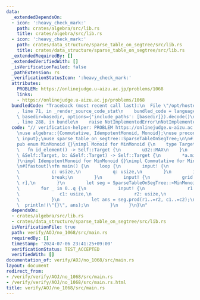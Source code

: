 ```yaml
---
data:
  _extendedDependsOn:
  - icon: ':heavy_check_mark:'
    path: crates/algebra/src/lib.rs
    title: crates/algebra/src/lib.rs
  - icon: ':heavy_check_mark:'
    path: crates/data_structure/sparse_table_on_segtree/src/lib.rs
    title: crates/data_structure/sparse_table_on_segtree/src/lib.rs
  _extendedRequiredBy: []
  _extendedVerifiedWith: []
  _isVerificationFailed: false
  _pathExtension: rs
  _verificationStatusIcon: ':heavy_check_mark:'
  attributes:
    PROBLEM: https://onlinejudge.u-aizu.ac.jp/problems/1068
    links:
    - https://onlinejudge.u-aizu.ac.jp/problems/1068
  bundledCode: "Traceback (most recent call last):\n  File \"/opt/hostedtoolcache/Python/3.10.14/x64/lib/python3.10/site-packages/onlinejudge_verify/documentation/build.py\"\
    , line 71, in _render_source_code_stat\n    bundled_code = language.bundle(stat.path,\
    \ basedir=basedir, options={'include_paths': [basedir]}).decode()\n  File \"/opt/hostedtoolcache/Python/3.10.14/x64/lib/python3.10/site-packages/onlinejudge_verify/languages/rust.py\"\
    , line 288, in bundle\n    raise NotImplementedError\nNotImplementedError\n"
  code: "// verification-helper: PROBLEM https://onlinejudge.u-aizu.ac.jp/problems/1068\n\
    \nuse algebra::{Commutative, IdempotentMonoid, Monoid};\nuse proconio::{fastout,\
    \ input};\nuse sparse_table_on_segtree::SparseTableOnSegTree;\n\n#[derive(Clone)]\n\
    pub enum MinMonoid {}\nimpl Monoid for MinMonoid {\n    type Target = u32;\n \
    \   fn id_element() -> Self::Target {\n        u32::MAX\n    }\n    fn binary_operation(a:\
    \ &Self::Target, b: &Self::Target) -> Self::Target {\n        *a.min(b)\n    }\n\
    }\nimpl IdempotentMonoid for MinMonoid {}\nimpl Commutative for MinMonoid {}\n\
    \n#[fastout]\nfn main() {\n    loop {\n        input! {\n            r: usize,\n\
    \            c: usize,\n            q: usize,\n        }\n        if r == 0 {\n\
    \            break;\n        }\n        input! {\n            grid: [[u32; c];\
    \ r],\n        }\n        let seg = SparseTableOnSegTree::<MinMonoid>::new(grid);\n\
    \        for _ in 0..q {\n            input! {\n                r1: usize,\n \
    \               c1: usize,\n                r2: usize,\n                c2: usize,\n\
    \            }\n            let ans = seg.prod(r1..=r2, c1..=c2);\n          \
    \  println!(\"{}\", ans);\n        }\n    }\n}\n"
  dependsOn:
  - crates/algebra/src/lib.rs
  - crates/data_structure/sparse_table_on_segtree/src/lib.rs
  isVerificationFile: true
  path: verify/AOJ/no_1068/src/main.rs
  requiredBy: []
  timestamp: '2024-07-06 23:41:25+09:00'
  verificationStatus: TEST_ACCEPTED
  verifiedWith: []
documentation_of: verify/AOJ/no_1068/src/main.rs
layout: document
redirect_from:
- /verify/verify/AOJ/no_1068/src/main.rs
- /verify/verify/AOJ/no_1068/src/main.rs.html
title: verify/AOJ/no_1068/src/main.rs
---
```

